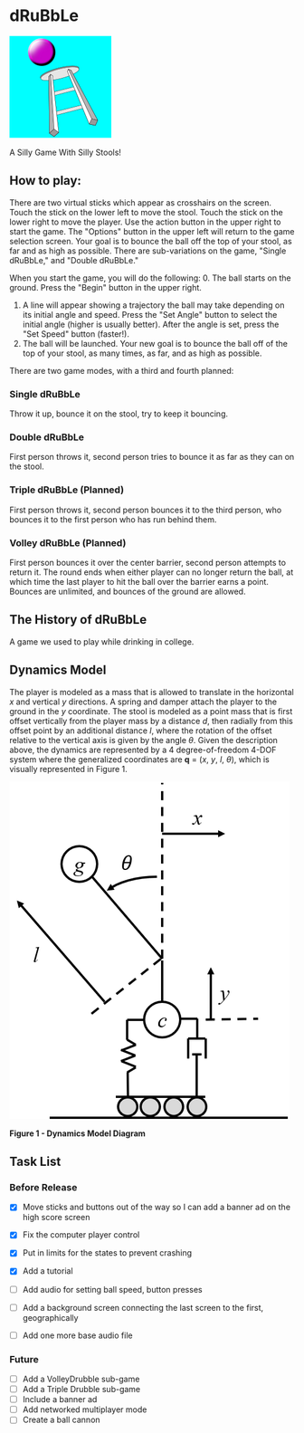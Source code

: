 # dRuBbLe

![Icon](game/a/icon.png)

A Silly Game With Silly Stools!

## How to play:

There are two virtual sticks which appear as crosshairs on the screen. 
Touch the stick on the lower left to move the stool. 
Touch the stick on the lower right to move the player.
Use the action button in the upper right to start the game.
The "Options" button in the upper left will return to the game selection screen.
Your goal is to bounce the ball off the top of your stool, as far and as high as possible. 
There are sub-variations on the game, "Single dRuBbLe," and "Double dRuBbLe."

When you start the game, you will do the following:
0. The ball starts on the ground. Press the "Begin" button in the upper right.
1. A line will appear showing a trajectory the ball may take depending on its initial angle and speed. Press the "Set Angle" button to select the initial angle (higher is usually better). After the angle is set, press the "Set Speed" button (faster!).
2. The ball will be launched. Your new goal is to bounce the ball off of the top of your stool, as many times, as far, and as high as possible.

There are two game modes, with a third and fourth planned:
### Single dRuBbLe
Throw it up, bounce it on the stool, try to keep it bouncing.

### Double dRuBbLe
First person throws it, second person tries to bounce it as far as they can on the stool.

### Triple dRuBbLe (Planned)
First person throws it, second person bounces it to the third person, who bounces it to the first person who has run behind them.

### Volley dRuBbLe (Planned)
First person bounces it over the center barrier, second person attempts to return it.
The round ends when either player can no longer return the ball, at which time the last player to hit the ball over the barrier earns a point.
Bounces are unlimited, and bounces of the ground are allowed.

## The History of dRuBbLe
A game we used to play while drinking in college.

## Dynamics Model
The player is modeled as a mass that is allowed to translate in the horizontal *x* and vertical *y* directions. 
A spring and damper attach the player to the ground in the *y* coordinate.
The stool is modeled as a point mass that is first offset vertically from the player mass by a distance *d*, then radially from this offset point by an additional distance *l*, where the rotation of the offset relative to the vertical axis is given by the angle $\theta$.
Given the description above, the dynamics are represented by a 4 degree-of-freedom 4-DOF system where the generalized coordinates are **q** = (*x*, *y*, *l*, *$\theta$*), which is visually represented in Figure 1.

![Dynamics Model Diagram](extra_data/figs/diagram.png)

**Figure 1 - Dynamics Model Diagram**



## Task List 
### Before Release
- [x] Move sticks and buttons out of the way so I can add a banner ad on the high score screen
- [x] Fix the computer player control
- [x] Put in limits for the states to prevent crashing
- [x] Add a tutorial
- [ ] Add audio for setting ball speed, button presses
- [ ] Add a background screen connecting the last screen to the first, geographically
- [ ] Add one more base audio file


### Future
- [ ] Add a VolleyDrubble sub-game
- [ ] Add a Triple Drubble sub-game
- [ ] Include a banner ad
- [ ] Add networked multiplayer mode
- [ ] Create a ball cannon
